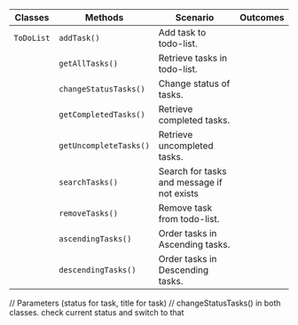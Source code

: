 | Classes    | Methods                | Scenario                                   | Outcomes |
|------------|------------------------|--------------------------------------------|----------|
| `ToDoList` | `addTask()`            | Add task to todo-list.                     |          |
|            | `getAllTasks()`        | Retrieve tasks in todo-list.               |          |
|            | `changeStatusTasks()`  | Change status of tasks.                    |          |
|            | `getCompletedTasks()`  | Retrieve completed tasks.                  |          |
|            | `getUncompleteTasks()` | Retrieve uncompleted tasks.                |          |
|            | `searchTasks()`        | Search for tasks and message if not exists |          |
|            | `removeTasks()`        | Remove task from todo-list.                |          |
|            | `ascendingTasks()`     | Order tasks in Ascending tasks.            |          |
|            | `descendingTasks()`    | Order tasks in Descending tasks.           |          |

// Parameters (status for task, title for task)
// changeStatusTasks() in both classes. check current status and switch to that

